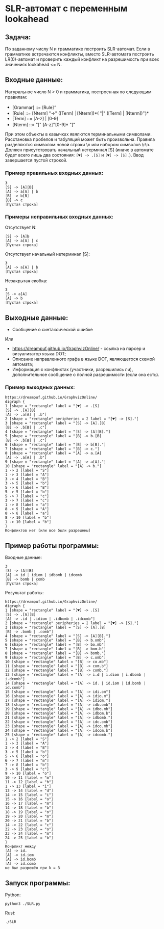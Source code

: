 # SLR-автомат с переменным lookahead

## Задача: 
По заданному числу N и грамматике построить SLR-автомат. Если в грамматике встречаются конфликты, вместо SLR-автомата построить LR(0)-автомат и проверить каждый конфликт на разрешимость при всех значениях lookahead <= N.

## Входные данные: 
Натуральное число N > 0 и грамматика, построенная по следующим правилам:

- [Grammar] ::= [Rule]<sup>+</sup>
- [Rule] ::= [Nterm] "->" ([Term] | [Nterm])\*( "|" ([Term] | [Nterm])<sup>+</sup>)\*
- [Term] ::= [A-z]  | [0-9]
- [Nterm] ::= "[" [A-z]<sup>+</sup>[0-9]\* "]"

При этом объекты в кавычках явялются терминальными символами. Расстановка пробелов и табуляций может быть произвольна. Правила разделяются символом новой строки \n или набором символов \r\n. Должен присутствовать начальный нетерминал [S] (иначе в автомате будет всего лишь два состояния: `[♥] -> .[S]` и `[♥] -> [S].`). Ввод завершается пустой строкой.

### Пример правильных входных данных:
```
3
[S] -> [A][B]
[A] -> a[A] | b
[B] -> b[B]
[B] -> c
[Пустая строка]
```
### Примеры неправильных входных данных:
Отсутствует N:
```
[S] -> [A]b
[A] -> a[A] | c
[Пустая строка]
```
Отсутствует начальный нетерминал [S]:
```
3
[A] -> a[A] | b
[Пустая строка]
```
Незакрытая скобка:
```
3
[S -> a[A]
[A] -> b
[Пустая строка]
```
## Выходные данные:
- Сообщение о синтаксической ошибке

Или

- https://dreampuf.github.io/GraphvizOnline/ - ссылка на парсер и визуализатор языка DOT;
- Описание направленного графа в языке DOT, являющегося схемой автомата; 
- Информация о конфликтах (участники, разрешились ли), дополнительное сообщение о полной разрешимости (если она есть).

### Пример выходных данных:
```
https://dreampuf.github.io/GraphvizOnline/
digraph {
1 [shape = "rectangle" label = "[♥] -> .[S]
[S] -> .[A][B]
[A] -> .a[A] | .b"]
2 [shape = "rectangle" peripheries = 2 label = "[♥] -> [S]."]
3 [shape = "rectangle" label = "[S] -> [A].[B]
[B] -> .b[B] | .c"]
4 [shape = "rectangle" label = "[S] -> [A][B]."]
5 [shape = "rectangle" label = "[B] -> b.[B]
[B] -> .b[B] | .c"]
6 [shape = "rectangle" label = "[B] -> b[B]."]
7 [shape = "rectangle" label = "[B] -> c."]
8 [shape = "rectangle" label = "[A] -> a.[A]
[A] -> .a[A] | .b"]
9 [shape = "rectangle" label = "[A] -> a[A]."]
10 [shape = "rectangle" label = "[A] -> b."]
1 -> 2 [label = "S"]
1 -> 3 [label = "A"]
3 -> 4 [label = "B"]
3 -> 5 [label = "b"]
5 -> 6 [label = "B"]
5 -> 5 [label = "b"]
5 -> 7 [label = "c"]
3 -> 7 [label = "c"]
1 -> 8 [label = "a"]
8 -> 9 [label = "A"]
8 -> 8 [label = "a"]
8 -> 10 [label = "b"]
1 -> 10 [label = "b"]
}
Конфликтов нет (или все были разрешены)
```

## Пример работы программы:

Входные данные:
```
3
[S] -> [A][B]
[A] -> id | idiom | idbomb | idcomb
[B] -> bomb | comb
[Пустая строка]
```
Результат работы:
```
https://dreampuf.github.io/GraphvizOnline/
digraph {
1 [shape = "rectangle" label = "[♥] -> .[S]
[S] -> .[A][B]
[A] -> .id | .idiom | .idbomb | .idcomb"]
2 [shape = "rectangle" peripheries = 2 label = "[♥] -> [S]."]
3 [shape = "rectangle" label = "[S] -> [A].[B]
[B] -> .bomb | .comb"]
4 [shape = "rectangle" label = "[S] -> [A][B]."]
5 [shape = "rectangle" label = "[B] -> b.omb"]
6 [shape = "rectangle" label = "[B] -> bo.mb"]
7 [shape = "rectangle" label = "[B] -> bom.b"]
8 [shape = "rectangle" label = "[B] -> bomb."]
9 [shape = "rectangle" label = "[B] -> c.omb"]
10 [shape = "rectangle" label = "[B] -> co.mb"]
11 [shape = "rectangle" label = "[B] -> com.b"]
12 [shape = "rectangle" label = "[B] -> comb."]
13 [shape = "rectangle" label = "[A] -> i.d | i.diom | i.dbomb | i.dcomb"]
14 [shape = "rectangle" label = "[A] -> id. | id.iom | id.bomb | id.comb"]
15 [shape = "rectangle" label = "[A] -> idi.om"]
16 [shape = "rectangle" label = "[A] -> idio.m"]
17 [shape = "rectangle" label = "[A] -> idiom."]
18 [shape = "rectangle" label = "[A] -> idb.omb"]
19 [shape = "rectangle" label = "[A] -> idbo.mb"]
20 [shape = "rectangle" label = "[A] -> idbom.b"]
21 [shape = "rectangle" label = "[A] -> idbomb."]
22 [shape = "rectangle" label = "[A] -> idc.omb"]
23 [shape = "rectangle" label = "[A] -> idco.mb"]
24 [shape = "rectangle" label = "[A] -> idcom.b"]
25 [shape = "rectangle" label = "[A] -> idcomb."]
1 -> 2 [label = "S"]
1 -> 3 [label = "A"]
3 -> 4 [label = "B"]
3 -> 5 [label = "b"]
5 -> 6 [label = "o"]
6 -> 7 [label = "m"]
7 -> 8 [label = "b"]
3 -> 9 [label = "c"]
9 -> 10 [label = "o"]
10 -> 11 [label = "m"]
11 -> 12 [label = "b"]
1 -> 13 [label = "i"]
13 -> 14 [label = "d"]
14 -> 15 [label = "i"]
15 -> 16 [label = "o"]
16 -> 17 [label = "m"]
14 -> 18 [label = "b"]
18 -> 19 [label = "o"]
19 -> 20 [label = "m"]
20 -> 21 [label = "b"]
14 -> 22 [label = "c"]
22 -> 23 [label = "o"]
23 -> 24 [label = "m"]
24 -> 25 [label = "b"]
}
Конфликт между
[A] -> id.
[A] -> id.iom
[A] -> id.bomb
[A] -> id.comb
не был разрешён при k = 3
```

## Запуск программы:

Python:

`python3 ./SLR.py`

Rust:

`./SLR`


